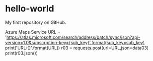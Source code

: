 # hello-world
My first repository on GitHub.


Azure Maps Service
URL = 'https://atlas.microsoft.com/search/address/batch/sync/json?api-version=1.0&subscription-key={sub_key}'.format(sub_key=sub_key)
print('URL:{}'.format(URL))
r03 = requests.post(url=URL,json=data03)
print(r03.json())

